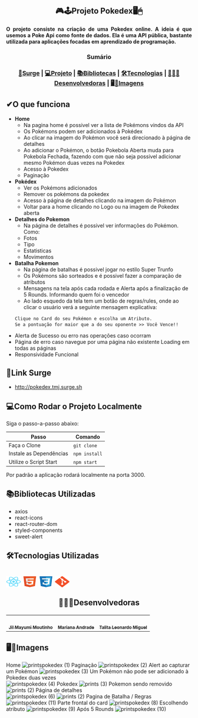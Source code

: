 <h2 align="center">🎮🕹️Projeto Pokedex🖥️🖱 </h2>

<h4 align="justify">
O projeto consiste na criação de uma Pokedex online. A ideia é que usemos a Poke Api como fonte de dados. 
Ela é uma API pública, bastante utilizada para aplicações focadas em aprendizado de programação.
<h4/>

<h3 align="center"> Sumário  </h3>

<h3 align="center"> 

[🔗Surge](#link-surge) | [💻Projeto](como-rodar-o-projeto-localmente) | [📚Bibliotecas](#bibliotecas-utilizadas) | 
[🛠️Tecnologias](#tecnologias-utilizadas) | [👩🏻‍💻Desenvolvedoras](#tecnologias-utilizadas) | [🖥️📱Imagens](#imagens) 

<h3/>

## ✔O que funciona
- **Home**
  - Na pagina home é possivel ver a lista de Pokémons vindos da API
  - Os Pokémons podem ser adicionados à Pokédex
  - Ao clicar na imagem do Pokémon você será direcionado à página de detalhes
  - Ao adicionar o Pokémon, o botão Pokebola Aberta muda para Pokebola Fechada, fazendo com que não seja possivel adicionar mesmo Pokémon duas vezes na Pokedex
  - Acesso à Pokedex
  - Paginação
- **Pokédex**
  - Ver os Pokémons adicionados
  - Remover os pokémons da pokedex
  - Acesso à página de detalhes clicando na imagem do Pokémon
  - Voltar para a home clicando no Logo ou na imagem de Pokedex aberta
- **Detalhes do Pokemon**
  - Na página de detalhes é possivel ver informações do Pokémon. Como:
  - Fotos
  - Tipo
  - Estatisticas
  - Movimentos
- **Batalha Pokemon**
  - Na página de batalhas é possivel jogar no estilo Super Trunfo 
  - Os Pokémons são sorteados e é possivel fazer a comparação de atributos
  - Mensagens na tela após cada rodada e Alerta após a finalização de 5 Rounds. Informando quem foi o vencedor
  - Ao lado esquedo da tela tem um botão de regras/rules, onde ao clicar o usuário verá a seguinte mensagem explicativa:
  ```
  Clique no Card do seu Pokémon e escolha um Atributo.
  Se a pontuação for maior que a do seu oponente >> Você Vence!!
  ```
- Alerta de Sucesso ou erro nas operações caso ocorram
- Página de erro caso navegue por uma página não existente
  Loading em todas as páginas
- Responsividade Funcional
## 🔗Link Surge  
- http://pokedex.tmj.surge.sh

## 💻Como Rodar o Projeto Localmente

Siga o passo-a-passo abaixo:

| Passo                     | Comando            |
| ------------------------- | ------------------ |
| Faça o Clone              | `git clone`        |
| Instale as Dependências   | `npm install`      |
| Utilize o Script Start    | `npm start`        |

Por padrão a aplicação rodará localmente na porta 3000.

## 📚Bibliotecas Utilizadas
- axios
- react-icons
- react-router-dom
- styled-components
- sweet-alert
## 🛠Tecnologias Utilizadas
 <div style="display: inline_block"><br>
  <img align="center" alt="React" height="30" width="40" src="https://raw.githubusercontent.com/devicons/devicon/master/icons/react/react-original.svg">
  <img align="center" alt="HTML" height="30" width="40" src="https://raw.githubusercontent.com/devicons/devicon/master/icons/html5/html5-original.svg">
  <img align="center" alt="CSS" height="30" width="40" src="https://raw.githubusercontent.com/devicons/devicon/master/icons/css3/css3-original.svg">
  <img align="center" alt="Git" height="30" width="40" src="https://raw.githubusercontent.com/devicons/devicon/master/icons/git/git-original.svg"> 
</div>

<h2 align="center"> 

 👩🏻‍💻Desenvolvedoras 

</h2>
<table align="center">
  <tr>
  <td align="center"><a href="https://github.com/JilMayumiMoutinho"><img style="border-radius: 50%;" src="https://avatars.githubusercontent.com/u/104766367?v=4" width="100px;" alt=""/><br /><sub><b>Jil Mayumi Moutinho</b></sub></a>
  <br />
    </td> <td align="center"><a href="https://github.com/Mariandr4de"><img style="border-radius: 50%;" src="https://avatars.githubusercontent.com/u/104591781?v=4" width="100px;" alt=""/><br /><sub><b>Mariana Andrade</b></sub></a>
    <br />
    </td> <td align="center"><a href="https://github.com/TalitaMiguel"><img style="border-radius: 50%;" src="https://avatars.githubusercontent.com/u/62106501?v=4" width="100px;" alt=""/><br /><sub><b>Talita Leonardo Miguel</b></sub></a><br />
    </td> 
  </tr>
</table>

## 🖥📱Imagens
Home
![printspokedex (1)](https://user-images.githubusercontent.com/104591781/181138149-825eee71-bb34-47ac-a463-c376be398399.png)
Paginação
![printspokedex (2)](https://user-images.githubusercontent.com/104591781/181138220-a1cadc13-c76a-47a7-92a8-c90e27e08d59.png)
Alert ao capturar um Pokémon 
![printspokedex (3)](https://user-images.githubusercontent.com/104591781/181138257-db636e69-bc3a-4de0-b288-d8c4e471b4f6.png)
Um Pokémon não pode ser adicionado à Pokedex duas vezes  
![printspokedex (4)](https://user-images.githubusercontent.com/104591781/181138284-070aaa67-6211-42d0-bde0-1493ead19302.png)
Pokedex
![prints (3)](https://user-images.githubusercontent.com/104591781/180666882-a9a087ce-97f7-4261-9e05-6ccb956a8681.png)
Pokemon sendo removido  
![prints (2)](https://user-images.githubusercontent.com/104591781/180666881-0df77f22-9ce3-4869-838e-ec8ba4b51229.png)
Página de detalhes  
![printspokedex (6)](https://user-images.githubusercontent.com/104591781/181138408-2582814c-a4f2-4ca8-8fe5-7ed231c42283.png)
![prints (2)](https://user-images.githubusercontent.com/104591781/180667065-a014ec5d-d9f6-41f5-8996-ad39df2d9881.png)
Pagina de Batalha / Regras
![printspokedex (11)](https://user-images.githubusercontent.com/104591781/181138499-fc581e24-ff4c-4264-b87e-57c3a6f27bea.png)
Parte frontal do card
![printspokedex (8)](https://user-images.githubusercontent.com/104591781/181138444-74c185c4-b30d-441f-a977-a65dfbb3d0df.png)
Escolhendo atributo
![printspokedex (9)](https://user-images.githubusercontent.com/104591781/181138452-bfe31ae6-0dbb-4397-ae47-94af36618b0b.png)
Após 5 Rounds
![printspokedex (10)](https://user-images.githubusercontent.com/104591781/181138490-bdb57d0d-5f5b-4b05-b00f-74d8883537b4.png)
